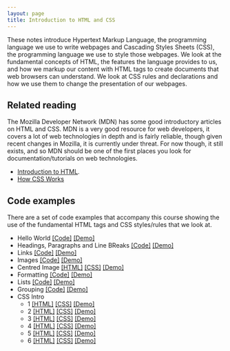 ```yaml
---
layout: page
title: Introduction to HTML and CSS
---
```


These notes introduce Hypertext Markup Language, the programming language we use to write webpages and Cascading Styles Sheets (CSS), the programming language we use to style those webpages. We look at the fundamental concepts of HTML, the features the language provides to us, and how we markup our content with HTML tags to create documents that web browsers can understand. We look at CSS rules and declarations and how we use them to change the presentation of our webpages.

## Related reading

The Mozilla Developer Network (MDN) has some good introductory articles on HTML and CSS. MDN is a very good resource for web developers, it covers a lot of web technologies in depth and is fairly reliable, though given recent changes in Mozilla, it is currently under threat. For now though, it still exists, and so MDN should be one of the first places you look for documentation/tutorials on web technologies.

-   [Introduction to HTML](https://developer.mozilla.org/en-US/docs/Learn/HTML/Introduction_to_HTML).
-   [How CSS Works](https://developer.mozilla.org/en-US/docs/Learn/CSS/Introduction_to_CSS/How_CSS_works)

## Code examples

There are a set of code examples that accompany this course showing the use of the fundamental HTML tags and CSS styles/rules that we look at.

-   Hello World [[Code]](https://github.com/martinjc/introduction-to-html-and-css/blob/master/src/examples/hello-world/index.html) [[Demo]](https://martinjc.github.io/introduction-to-html-and-css/examples/hello-world/)
-   Headings, Paragraphs and Line BReaks [[Code]](https://github.com/martinjc/introduction-to-html-and-css/blob/master/src/examples/h-p-br/index.html) [[Demo]](https://martinjc.github.io/introduction-to-html-and-css/examples/h-p-br/)
-   Links [[Code]](https://github.com/martinjc/introduction-to-html-and-css/blob/master/src/examples/links/index.html) [[Demo]](https://martinjc.github.io/introduction-to-html-and-css/examples/links/)
-   Images [[Code]](https://github.com/martinjc/introduction-to-html-and-css/blob/master/src/examples/images/index.html) [[Demo]](https://martinjc.github.io/introduction-to-html-and-css/examples/images/)
-   Centred Image [[HTML]](https://github.com/martinjc/introduction-to-html-and-css/blob/master/src/examples/images/centred-image.html) [[CSS]](https://github.com/martinjc/introduction-to-html-and-css/blob/master/src/examples/images/css/style.css) [[Demo]](https://martinjc.github.io/introduction-to-html-and-css/examples/images/centred-image.html)
-   Formatting [[Code]](https://github.com/martinjc/introduction-to-html-and-css/blob/master/src/examples/formatting/index.html) [[Demo]](https://martinjc.github.io/introduction-to-html-and-css/examples/formatting/)
-   Lists [[Code]](https://github.com/martinjc/introduction-to-html-and-css/blob/master/src/examples/lists/index.html) [[Demo]](https://martinjc.github.io/introduction-to-html-and-css/examples/lists/)
-   Grouping [[Code]](https://github.com/martinjc/introduction-to-html-and-css/blob/master/src/examples/grouping/index.html) [[Demo]](https://martinjc.github.io/introduction-to-html-and-css/examples/grouping/)
-   CSS Intro
    -   1 [[HTML]](https://github.com/martinjc/introduction-to-html-and-css/blob/master/src/examples/cssintro/1/index.html) [[CSS]](https://github.com/martinjc/introduction-to-html-and-css/blob/master/src/examples/cssintro/1/css/style.css) [[Demo]](https://martinjc.github.io/introduction-to-html-and-css/examples/cssintro/1/)
    -   2 [[HTML]](https://github.com/martinjc/introduction-to-html-and-css/blob/master/src/examples/cssintro/2/index.html) [[CSS]](https://github.com/martinjc/introduction-to-html-and-css/blob/master/src/examples/cssintro/2/css/style.css) [[Demo]](https://martinjc.github.io/introduction-to-html-and-css/examples/cssintro/2/)
    -   3 [[HTML]](https://github.com/martinjc/introduction-to-html-and-css/blob/master/src/examples/cssintro/3/index.html) [[CSS]](https://github.com/martinjc/introduction-to-html-and-css/blob/master/src/examples/cssintro/3/css/style.css) [[Demo]](https://martinjc.github.io/introduction-to-html-and-css/examples/cssintro/3/)
    -   4 [[HTML]](https://github.com/martinjc/introduction-to-html-and-css/blob/master/src/examples/cssintro/4/index.html) [[CSS]](https://github.com/martinjc/introduction-to-html-and-css/blob/master/src/examples/cssintro/4/css/style.css) [[Demo]](https://martinjc.github.io/introduction-to-html-and-css/examples/cssintro/4/)
    -   5 [[HTML]](https://github.com/martinjc/introduction-to-html-and-css/blob/master/src/examples/cssintro/5/index.html) [[CSS]](https://github.com/martinjc/introduction-to-html-and-css/blob/master/src/examples/cssintro/5/css/style.css) [[Demo]](https://martinjc.github.io/introduction-to-html-and-css/examples/cssintro/5/)
    -   6 [[HTML]](https://github.com/martinjc/introduction-to-html-and-css/blob/master/src/examples/cssintro/6/index.html) [[CSS]](https://github.com/martinjc/introduction-to-html-and-css/blob/master/src/examples/cssintro/6/css/style.css) [[Demo]](https://martinjc.github.io/introduction-to-html-and-css/examples/cssintro/6/)
